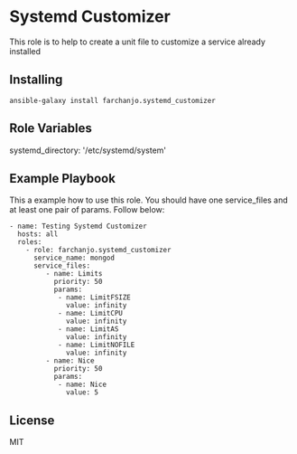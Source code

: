 Systemd Customizer
=========

This role is to help to create a unit file to customize a service already installed

Installing
------------
```
ansible-galaxy install farchanjo.systemd_customizer
```

Role Variables
--------------

systemd_directory: '/etc/systemd/system'


Example Playbook
----------------

This a example how to use this role. You should have one service_files and at least one pair of params. Follow below:

```
- name: Testing Systemd Customizer
  hosts: all
  roles:
    - role: farchanjo.systemd_customizer
      service_name: mongod
      service_files:
         - name: Limits
           priority: 50
           params:
            - name: LimitFSIZE
              value: infinity
            - name: LimitCPU
              value: infinity
            - name: LimitAS
              value: infinity
            - name: LimitNOFILE
              value: infinity
         - name: Nice
           priority: 50
           params:
            - name: Nice
              value: 5
```

License
-------

MIT

